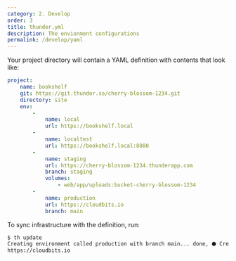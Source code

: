 ```yaml
---
category: 2. Develop
order: 3
title: thunder.yml
description: The envionment configurations
permalink: /develop/yaml
---
```


Your project directory will contain a YAML definition with contents that look like:

```yml
project:
    name: bookshelf
    git: https://git.thunder.so/cherry-blossom-1234.git
    directory: site
    env:
        - 
            name: local
            url: https://bookshelf.local
        -
            name: localtest
            url: https://bookshelf.local:8080
        -
            name: staging
            url: https://cherry-blossom-1234.thunderapp.com
            branch: staging
            volumes:
                - web/app/uploads:bucket-cherry-blossom-1234
        -
            name: production
            url: https://cloudbits.io
            branch: main

```

To sync infrastructure with the definition, run:

```sh
$ th update
Creating environment called production with branch main... done, ⬢ Creating cloudbits.io
https://cloudbits.io
``` 